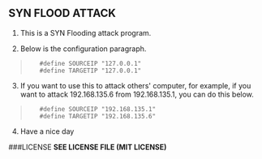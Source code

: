 SYN FLOOD ATTACK
---
1. This is a SYN Flooding attack program.

2. Below is the configuration paragraph.
> ```
>	 #define SOURCEIP "127.0.0.1"
>	 #define TARGETIP "127.0.0.1"
> ```

3. If you want to use this to attack others' computer, for example, if you want to attack 192.168.135.6 from 192.168.135.1, you can do this below.
> ```
>	 #define SOURCEIP "192.168.135.1"
>	 #define TARGETIP "192.168.135.6"
> ```

4. Have a nice day

###LICENSE
**SEE LICENSE FILE (MIT LICENSE)**
